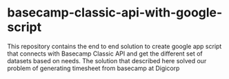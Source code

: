 # basecamp-classic-api-with-google-script
This repository contains the end to end solution to create google app script that connects with Basecamp Classic API and get the different set of datasets based on needs. The solution that described here solved our problem of generating timesheet from basecamp at Digicorp
